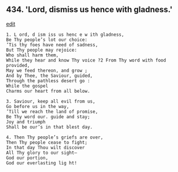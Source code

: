
## 434.  'Lord, dismiss us hence with gladness.'
[edit](https://docs.google.com/document/d/1E7ve%2D6cUPsY3b_Orgt6XfF1MyzOdbcZN/edit?mode=html)



    1. L ord, d ism iss us henc e w ith gladness,
    Be Thy people’s lot our choice:
    ’Tis thy foes have need of sadness,
    But Thy people may rejoice:
    Who shall harm them,
    While they hear and know Thy voice ?2 From Thy word with food provided,
    May we feed thereon, and grow ; 
    And by Thee, the Saviour, guided, 
    Through the pathless desert go : 
    While the gospel 
    Charms our heart from all below.

    3. Saviour, keep all evil from us,
    Go before us in the way,
    ’Till we reach the land of promise,
    Be Thy word our. guide and stay;
    Joy and triumph 
    Shall be our’s in that blest day.

    4. Then Thy people’s griefs are over,
    Then Thy people cease to fight;
    In that day Thou wilt discover 
    All Thy glory to our sight—
    God our portion,
    God our everlasting lig ht!
